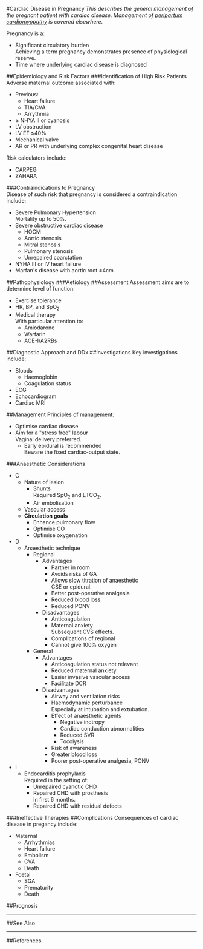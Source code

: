 #Cardiac Disease in Pregnancy
*This describes the general management of the pregnant patient with cardiac disease. Management of [peripartum cardiomyopathy](/disease/cvs/peripartum.md) is covered elsewhere.*

Pregnancy is a:
* Significant circulatory burden  
Achieving a term pregnancy demonstrates presence of physiological reserve.
* Time where underlying cardiac disease is diagnosed

##Epidemiology and Risk Factors
###Identification of High Risk Patients
Adverse maternal outcome associated with:
* Previous:
	* Heart failure
	* TIA/CVA
	* Arrythmia
* ≥ NHYA II or cyanosis
* LV obstruction
* LV EF ≤40%
* Mechanical valve
* AR or PR with underlying complex congenital heart disease

Risk calculators include:
* CARPEG
* ZAHARA

###Contraindications to Pregnancy  
Disease of such risk that pregnancy is considered a contraindication include:
* Severe Pulmonary Hypertension  
Mortality up to 50%.
* Severe obstructive cardiac disease
	* HOCM
	* Aortic stenosis
	* Mitral stenosis
	* Pulmonary stenosis
	* Unrepaired coarctation
* NYHA III or IV heart failure
* Marfan's disease with aortic root ≥4cm

##Pathophysiology
###Aetiology
##Assessment
Assessment aims are to determine level of function:
* Exercise tolerance
* HR, BP, and SpO<sub>2</sub>
* Medical therapy  
With particular attention to:
	* Amiodarone
	* Warfarin
	* ACE-I/A2RBs

##Diagnostic Approach and DDx
##Investigations
Key investigations include:
* Bloods
	* Haemoglobin
	* Coagulation status
* ECG
* Echocardiogram
* Cardiac MRI

##Management
Principles of management:
* Optimise cardiac disease
* Aim for a "stress free" labour  
Vaginal delivery preferred.
	* Early epidural is recommended  
	Beware the fixed cardiac-output state.


###Anaesthetic Considerations
* C
	* Nature of lesion
		* Shunts  
		Required SpO<sub>2</sub> and ETCO<sub>2</sub>.
		* Air embolisation
	* Vascular access
	* **Circulation goals**
		* Enhance pulmonary flow
		* Optimise CO
		* Optimise oxygenation
* D
	* Anaesthetic technique
		* Regional
			* Advantages
				* Partner in room
				* Avoids risks of GA
				* Allows slow titration of anaesthetic  
				CSE or epidural.
				* Better post-operative analgesia
				* Reduced blood loss
				* Reduced PONV
			* Disadvantages
				* Anticoagulation
				* Maternal anxiety  
				Subsequent CVS effects.
				* Complications of regional
				* Cannot give 100% oxygen
		* General
			* Advantages
				* Anticoagulation status not relevant
				* Reduced maternal anxiety
				* Easier invasive vascular access
				* Facilitate DCR
			* Disadvantages
				* Airway and ventilation risks
				* Haemodynamic perturbance  
				Especially at intubation and extubation.
				* Effect of anaesthetic agents
					* Negative inotropy
					* Cardiac conduction abnormalities
					* Reduced SVR
					* Tocolysis
				* Risk of awareness
				* Greater blood loss
				* Poorer post-operative analgesia, PONV
* I
	* Endocarditis prophylaxis  
	Required in the setting of:
		* Unrepaired cyanotic CHD
		* Repaired CHD with prosthesis  
		In first 6 months.
		* Repaired CHD with residual defects	

###Ineffective Therapies
##Complications
Consequences of cardiac disease in pregancy include:
* Maternal
	* Arrhythmias
	* Heart failure
	* Embolism  
	* CVA
	* Death
* Foetal
	* SGA
	* Prematurity
	* Death

##Prognosis


---
##See Also

---
##References
